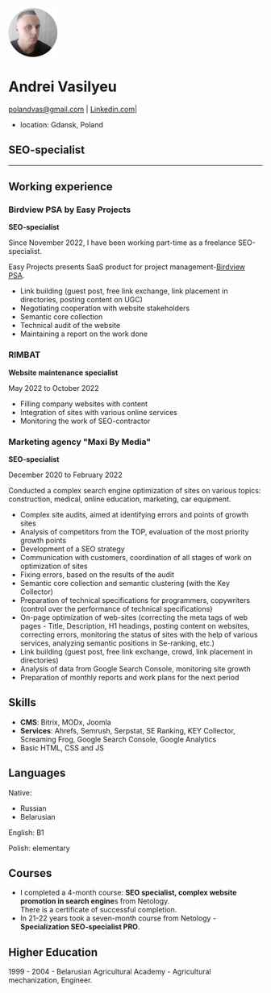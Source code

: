 ![Vasanvik](image/Vasanvik.jpg)
# Andrei Vasilyeu
polandvas@gmail.com | [Linkedin.com](https://www.linkedin.com/in/andrei-vasilyev/)|
* location: Gdansk, Poland 

## SEO-specialist
_____________
<h2>Working experience</h2>
<h3>Birdview PSA by Easy Projects</h3> 
 <p><b>SEO-specialist</b></p>
 <p>Since November 2022, I have been working part-time as a freelance SEO-specialist.<br></p>
 <p>Easy Projects presents SaaS product for project management-<a href="https://birdviewpsa.com/">Birdview PSA</a>.</p>
 <ul>
 <li>Link building (guest post, free link exchange, link placement in directories, posting content on UGC)</li>
 <li>Negotiating cooperation with website stakeholders</li>
 <li>Semantic core collection</li>
 <li>Technical audit of the website</li>
 <li>Maintaining a report on the work done</li>
</ul>
<h3>RIMBAT</h3>
 <p><b>Website maintenance specialist</b></p>  
 <p>May 2022 to October 2022</p> 
 <ul>
 <li>Filling company websites with content</li>
 <li>Integration of sites with various online services</li>
 <li>Monitoring the work of SEO-contractor</li>
 </ul>
 <h3>Marketing agency "Maxi By Media"</h3>
 <p><b>SEO-specialist</b></p> 
 <p>December 2020 to February 2022</p>  
 <p>Conducted a complex search engine optimization of sites on various topics: construction, medical, online education, marketing, car equipment.</p>
 <ul>
 <li>Complex site audits, aimed at identifying errors and points of growth sites</li>
 <li>Analysis of competitors from the TOP, evaluation of the most priority growth points</li>
 <li>Development of a SEO strategy</li>
 <li>Communication with customers, coordination of all stages of work on optimization of sites</li>
 <li>Fixing errors, based on the results of the audit</li>
 <li>Semantic core collection and semantic clustering (with the Key Collector)</li>
 <li>Preparation of technical specifications for programmers, copywriters (control over the performance of technical specifications)</li>
 <li>On-page optimization of web-sites (correcting the meta tags of web pages - Title, Description, H1 headings, posting content on websites, correcting errors, monitoring the status of sites with the help of various services, analyzing semantic positions in Se-ranking, etc.)</li>
 <li>Link building (guest post, free link exchange, crowd, link placement in directories)</li>
 <li>Analysis of data from Google Search Console, monitoring site growth</li>
 <li>Preparation of monthly reports and work plans for the next period</li>
 </ul>
 <h2>Skills</h2>
 <ul>
 <li><b>CMS</b>: Bitrix, MODx, Joomla</li>
 <li><b>Services</b>: Ahrefs, Semrush, Serpstat, SE Ranking, KEY Collector, Screaming Frog, Google Search Console, Google Analytics</li>
 <li>Basic HTML, CSS and JS</li>
 </ul>
 <h2>Languages</h2>
 <p>Native:</p>
 <ul>
 <li>Russian</li>
 <li>Belarusian</li>
 </ul>
 <p>English: B1</p>
 <p>Polish: elementary</p>
 <h2>Courses</h2>
 <ul>
 <li>I completed a 4-month course: <b>SEO specialist, complex website promotion in search engine</b>s from Netology.<br>
  There is a certificate of successful completion.</li>
  <li>In 21-22 years took a seven-month course from Netology - <b>Specialization SEO-specialist PRO</b>.<br></li>
 </ul>
 <h2>Higher Education</h2>
 <p>1999 - 2004 - Belarusian Agricultural Academy - Agricultural mechanization, Engineer.</p>
